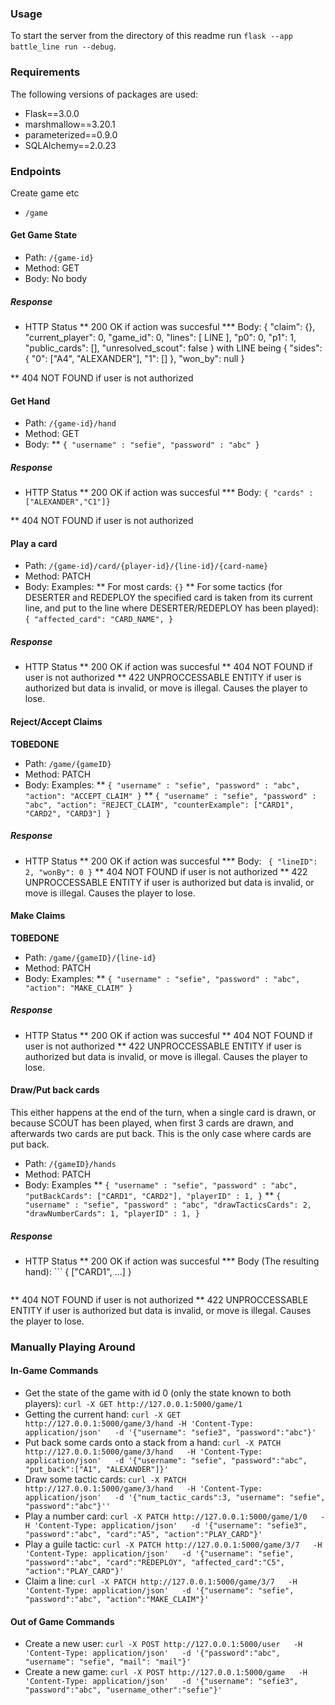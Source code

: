 

### Usage
To start the server from the directory of this readme run `flask --app battle_line run --debug`.


### Requirements
The following versions of packages are used:
- Flask==3.0.0
- marshmallow==3.20.1
- parameterized==0.9.0
- SQLAlchemy==2.0.23



### Endpoints

Create game etc

* `/game`


#### Get Game State
* Path: `/{game-id}`
* Method: GET
* Body: No body

##### Response
* HTTP Status
** 200 OK if action was succesful
*** Body: 
{
  "claim": {},
  "current_player": 0,
  "game_id": 0,
  "lines": [ LINE ],
  "p0": 0,
  "p1": 1,
  "public_cards": [],
  "unresolved_scout": false
}
with LINE being 
    {
      "sides": {
        "0": ["A4", "ALEXANDER"],
        "1": []
      },
      "won_by": null
    }

** 404 NOT FOUND if user is not authorized

#### Get Hand
* Path: `/{game-id}/hand`
* Method: GET
* Body: 
** ```{
        "username" : "sefie",
        "password" : "abc"
    }```

##### Response
* HTTP Status
** 200 OK if action was succesful
*** Body: `{ "cards" : ["ALEXANDER","C1"]}`

** 404 NOT FOUND if user is not authorized

#### Play a card
* Path: `/{game-id}/card/{player-id}/{line-id}/{card-name}`
* Method: PATCH
* Body: Examples:
** For most cards: ```{}```
** For some tactics (for DESERTER and REDEPLOY the specified card is taken from its current line, and put to the line where DESERTER/REDEPLOY has been played): ```{
        "affected_card": "CARD_NAME",
    }```

##### Response
* HTTP Status
** 200 OK if action was succesful
** 404 NOT FOUND if user is not authorized
** 422 UNPROCCESSABLE ENTITY if user is authorized but data is invalid, or move is illegal. Causes the player to lose.

#### Reject/Accept Claims
**TOBEDONE**

* Path: `/game/{gameID}`
* Method: PATCH
* Body: Examples:
** ```{
        "username" : "sefie",
        "password" : "abc",    
        "action": "ACCEPT_CLAIM"
    }```
** ```{
        "username" : "sefie",
        "password" : "abc",
        "action": "REJECT_CLAIM",
        "counterExample": ["CARD1", "CARD2", "CARD3"]
    }```

##### Response
* HTTP Status
** 200 OK if action was succesful
*** Body: ```
    {
        "lineID": 2, "wonBy": 0
    }```
** 404 NOT FOUND if user is not authorized
** 422 UNPROCCESSABLE ENTITY if user is authorized but data is invalid, or move is illegal. Causes the player to lose.


#### Make Claims
**TOBEDONE**

* Path: `/game/{gameID}/{line-id}`
* Method: PATCH
* Body: Examples:
** ```{
        "username" : "sefie",
        "password" : "abc",    
        "action": "MAKE_CLAIM"
    }```

##### Response
* HTTP Status
** 200 OK if action was succesful
** 404 NOT FOUND if user is not authorized
** 422 UNPROCCESSABLE ENTITY if user is authorized but data is invalid, or move is illegal. Causes the player to lose.

#### Draw/Put back cards
This either happens at the end of the turn, when a single card is drawn, or because SCOUT has been played, when first 3 cards are drawn, and afterwards two cards are put back. This is the only case where cards are put back.
* Path: `/{gameID}/hands`
* Method: PATCH
* Body: Examples
** ```{
        "username" : "sefie",
        "password" : "abc",
        "putBackCards": ["CARD1", "CARD2"],
        "playerID" : 1,
    }```
**  ```{
        "username" : "sefie",
        "password" : "abc",
        "drawTacticsCards": 2,
        "drawNumberCards": 1,
        "playerID" : 1,
    }```

##### Response
* HTTP Status
** 200 OK if action was succesful
*** Body (The resulting hand): ```
    {
        ["CARD1", ...]
    }
    ```
** 404 NOT FOUND if user is not authorized
** 422 UNPROCCESSABLE ENTITY if user is authorized but data is invalid, or move is illegal. Causes the player to lose.

### Manually Playing Around

#### In-Game Commands
- Get the state of the game with id 0 (only the state known to both players): `curl -X GET http://127.0.0.1:5000/game/1`
- Getting the current hand: `curl -X GET http://127.0.0.1:5000/game/3/hand -H 'Content-Type: application/json'   -d '{"username": "sefie3", "password":"abc"}'`
- Put back some cards onto a stack from a hand: `curl -X PATCH http://127.0.0.1:5000/game/3/hand   -H 'Content-Type: application/json'   -d '{"username": "sefie", "password":"abc", "put_back":["A1", "ALEXANDER"]}'`
- Draw some tactic cards: `curl -X PATCH http://127.0.0.1:5000/game/3/hand   -H 'Content-Type: application/json'   -d '{"num_tactic_cards":3, "username": "sefie", "password":"abc"}''`
- Play a number card:  `curl -X PATCH http://127.0.0.1:5000/game/1/0   -H 'Content-Type: application/json'   -d '{"username": "sefie3", "password":"abc", "card":"A5", "action":"PLAY_CARD"}'`
- Play a guile tactic: `curl -X PATCH http://127.0.0.1:5000/game/3/7   -H 'Content-Type: application/json'   -d '{"username": "sefie", "password":"abc", "card":"REDEPLOY", "affected_card":"C5", "action":"PLAY_CARD"}'`
- Claim a line: `curl -X PATCH http://127.0.0.1:5000/game/3/7   -H 'Content-Type: application/json'   -d '{"username": "sefie", "password":"abc", "action":"MAKE_CLAIM"}'`

#### Out of Game Commands
- Create a new user: `curl -X POST http://127.0.0.1:5000/user   -H 'Content-Type: application/json'   -d '{"password":"abc", "username": "sefie", "mail": "mail"}'`
- Create a new game: `curl -X POST http://127.0.0.1:5000/game   -H 'Content-Type: application/json'   -d '{"username": "sefie3", "password":"abc", "username_other":"sefie"}'`



